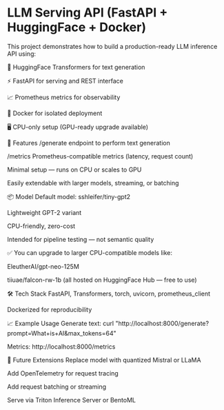 # LLM Serving API (FastAPI + HuggingFace + Docker)
This project demonstrates how to build a production-ready LLM inference API using:

🧠 HuggingFace Transformers for text generation

⚡ FastAPI for serving and REST interface

📈 Prometheus metrics for observability

🐳 Docker for isolated deployment

🖥️ CPU-only setup (GPU-ready upgrade available)

🚀 Features
/generate endpoint to perform text generation

/metrics Prometheus-compatible metrics (latency, request count)

Minimal setup — runs on CPU or scales to GPU

Easily extendable with larger models, streaming, or batching

📦 Model
Default model: sshleifer/tiny-gpt2

Lightweight GPT-2 variant

CPU-friendly, zero-cost

Intended for pipeline testing — not semantic quality

✅ You can upgrade to larger CPU-compatible models like:

EleutherAI/gpt-neo-125M

tiiuae/falcon-rw-1b
(all hosted on HuggingFace Hub — free to use)

🛠 Tech Stack
FastAPI, Transformers, torch, uvicorn, prometheus_client

Dockerized for reproducibility

📈 Example Usage
Generate text:
curl "http://localhost:8000/generate?prompt=What+is+AI&max_tokens=64"

Metrics:
http://localhost:8000/metrics

🧠 Future Extensions
Replace model with quantized Mistral or LLaMA

Add OpenTelemetry for request tracing

Add request batching or streaming

Serve via Triton Inference Server or BentoML
